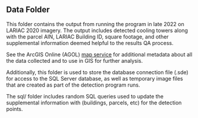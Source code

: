 ## Data Folder

This folder contains the output from running the program in late 2022 on LARIAC 2020 imagery.  The output includes detected cooling towers along with the parcel AIN, LARIAC Building ID, square footage, and other supplemental information deemed helpful to the results QA process.

See the ArcGIS Online (AGOL) [map service](https://lacounty.maps.arcgis.com/home/item.html?id=8fcf42dad05b4f64b5595f0b683acc1a) for additional metadata about all the data collected and to use in GIS for further analysis.

Additionally, this folder is used to store the database connection file (.sde) for access to the SQL Server database, as well as temporary image files that are created as part of the detection program runs.

The sql/ folder includes random SQL queries used to update the supplemental information with (buildings, parcels, etc) for the detection points.